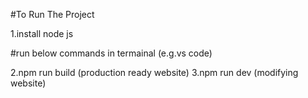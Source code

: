 #To Run The Project

1.install node js

#run below commands in termainal (e.g.vs code)

2.npm run build (production ready website)
3.npm run dev (modifying website)
